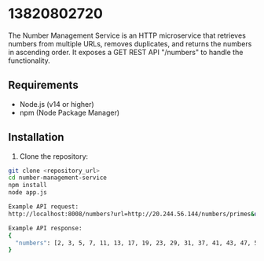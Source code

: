 # 13820802720


The Number Management Service is an HTTP microservice that retrieves numbers from multiple URLs, removes duplicates, and returns the numbers in ascending order. It exposes a GET REST API "/numbers" to handle the functionality.

## Requirements

- Node.js (v14 or higher)
- npm (Node Package Manager)

## Installation

1. Clone the repository:

```bash
git clone <repository_url>
cd number-management-service
npm install
node app.js

Example API request:
http://localhost:8008/numbers?url=http://20.244.56.144/numbers/primes&url=http://20.244.56.144/numbers/fibo&&url=http://20.244.56.144/numbers/odd

Example API response:
{
  "numbers": [2, 3, 5, 7, 11, 13, 17, 19, 23, 29, 31, 37, 41, 43, 47, 53, 59, 61, 67, 71, 73, 79, 83, 89, 97, 101]
}
